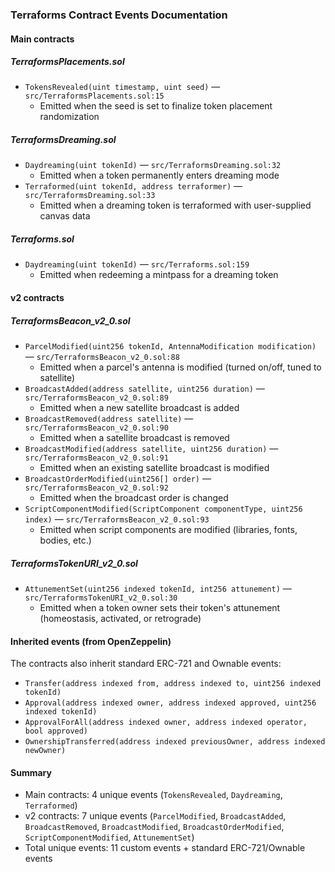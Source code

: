 ### Terraforms Contract Events Documentation

#### Main contracts

##### TerraformsPlacements.sol
- `TokensRevealed(uint timestamp, uint seed)` — `src/TerraformsPlacements.sol:15`
  - Emitted when the seed is set to finalize token placement randomization

##### TerraformsDreaming.sol
- `Daydreaming(uint tokenId)` — `src/TerraformsDreaming.sol:32`
  - Emitted when a token permanently enters dreaming mode
- `Terraformed(uint tokenId, address terraformer)` — `src/TerraformsDreaming.sol:33`
  - Emitted when a dreaming token is terraformed with user-supplied canvas data

##### Terraforms.sol
- `Daydreaming(uint tokenId)` — `src/Terraforms.sol:159`
  - Emitted when redeeming a mintpass for a dreaming token

#### v2 contracts

##### TerraformsBeacon_v2_0.sol
- `ParcelModified(uint256 tokenId, AntennaModification modification)` — `src/TerraformsBeacon_v2_0.sol:88`
  - Emitted when a parcel's antenna is modified (turned on/off, tuned to satellite)
- `BroadcastAdded(address satellite, uint256 duration)` — `src/TerraformsBeacon_v2_0.sol:89`
  - Emitted when a new satellite broadcast is added
- `BroadcastRemoved(address satellite)` — `src/TerraformsBeacon_v2_0.sol:90`
  - Emitted when a satellite broadcast is removed
- `BroadcastModified(address satellite, uint256 duration)` — `src/TerraformsBeacon_v2_0.sol:91`
  - Emitted when an existing satellite broadcast is modified
- `BroadcastOrderModified(uint256[] order)` — `src/TerraformsBeacon_v2_0.sol:92`
  - Emitted when the broadcast order is changed
- `ScriptComponentModified(ScriptComponent componentType, uint256 index)` — `src/TerraformsBeacon_v2_0.sol:93`
  - Emitted when script components are modified (libraries, fonts, bodies, etc.)

##### TerraformsTokenURI_v2_0.sol
- `AttunementSet(uint256 indexed tokenId, int256 attunement)` — `src/TerraformsTokenURI_v2_0.sol:30`
  - Emitted when a token owner sets their token's attunement (homeostasis, activated, or retrograde)

#### Inherited events (from OpenZeppelin)

The contracts also inherit standard ERC-721 and Ownable events:
- `Transfer(address indexed from, address indexed to, uint256 indexed tokenId)`
- `Approval(address indexed owner, address indexed approved, uint256 indexed tokenId)`
- `ApprovalForAll(address indexed owner, address indexed operator, bool approved)`
- `OwnershipTransferred(address indexed previousOwner, address indexed newOwner)`

#### Summary

- Main contracts: 4 unique events (`TokensRevealed`, `Daydreaming`, `Terraformed`)
- v2 contracts: 7 unique events (`ParcelModified`, `BroadcastAdded`, `BroadcastRemoved`, `BroadcastModified`, `BroadcastOrderModified`, `ScriptComponentModified`, `AttunementSet`)
- Total unique events: 11 custom events + standard ERC-721/Ownable events
